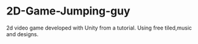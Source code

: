 # 2D-Game-Jumping-guy
2d video game developed with Unity from a tutorial. Using free tiled,music and designs.
